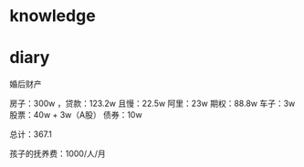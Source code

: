 # knowledge


# diary





婚后财产

房子：300w ，贷款：123.2w
且慢：22.5w
阿里：23w
期权：88.8w
车子：3w
股票：40w + 3w（A股）
债券：10w

总计：367.1

孩子的抚养费：1000/人/月

